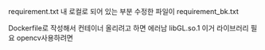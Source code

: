 requirement.txt 내 로컬로 되어 있는 부분 수정한 파일이 requirement_bk.txt

Dockerfile로 작성해서 컨테이너 올리려고 하면
에러남
libGL.so.1 이거 라이브러리 필요 opencv사용하려면
